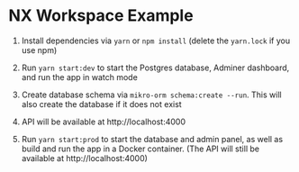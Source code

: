 # NX Workspace Example

1. Install dependencies via `yarn` or `npm install` (delete the `yarn.lock` if you use npm)

2. Run `yarn start:dev` to start the Postgres database, Adminer dashboard, and run the app in watch mode

3. Create database schema via `mikro-orm schema:create --run`. This will also create the database if it does not exist

4. API will be available at http://localhost:4000

5. Run `yarn start:prod` to start the database and admin panel, as well as build and run the app in a Docker container. (The API will still be available at http://localhost:4000)
